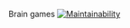 Brain games
[![Maintainability](https://api.codeclimate.com/v1/badges/28cc9f2a226aa8057a0d/maintainability)](https://codeclimate.com/github/naveuz/project-lvl1-s98/maintainability)